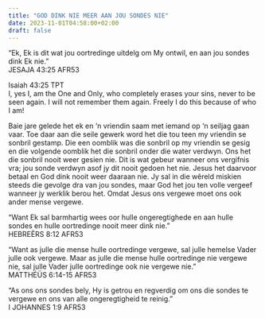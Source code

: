 ```yaml
---
title: "GOD DINK NIE MEER AAN JOU SONDES NIE"
date: 2023-11-01T04:58:00+02:00
draft: false
---
```

<html>
 <head></head>
 <body>
  <p>“Ek, Ek is dit wat jou oortredinge uitdelg om My ontwil, en aan jou sondes dink Ek nie.”<br>‭‭JESAJA‬ ‭43‬:‭25‬ ‭AFR53‬‬</p>
  <p>Isaiah 43:25 TPT<br>I, yes I, am the One and Only, who completely erases your sins, never to be seen again. I will not remember them again. Freely I do this because of who I am!</p>
  <p>Baie jare gelede het ek en ‘n vriendin saam met iemand op ‘n seiljag gaan vaar. Toe daar aan die seile gewerk word het die tou teen my vriendin se sonbril gestamp. Die een oomblik was die sonbril op my vriendin se gesig en die volgende oomblik het die sonbril onder die water verdwyn. Ons het die sonbril nooit weer gesien nie. Dit is wat gebeur wanneer ons vergifnis vra; jou sonde verdwyn asof jy dit nooit gedoen het nie. Jesus het daarvoor betaal en God dink nooit weer daaraan nie. Jy sal in die wêreld miskien steeds die gevolge dra van jou sondes, maar God het jou ten volle vergeef wanneer jy werklik berou het. Omdat Jesus ons vergewe moet ons ook ander mense vergewe.</p>
  <p>“Want Ek sal barmhartig wees oor hulle ongeregtighede en aan hulle sondes en hulle oortredinge nooit meer dink nie.”<br>‭‭HEBREËRS‬ ‭8‬:‭12‬ ‭AFR53‬‬</p>
  <p>“Want as julle die mense hulle oortredinge vergewe, sal julle hemelse Vader julle ook vergewe. Maar as julle die mense hulle oortredinge nie vergewe nie, sal julle Vader julle oortredinge ook nie vergewe nie.”<br>‭‭MATTHÉÜS‬ ‭6‬:‭14‬-‭15‬ ‭AFR53‬‬</p>
  <p>“As ons ons sondes bely, Hy is getrou en regverdig om ons die sondes te vergewe en ons van alle ongeregtigheid te reinig.”<br>‭‭I JOHANNES‬ ‭1‬:‭9‬ ‭AFR53‬‬<br>&nbsp;</p>
 </body>
</html>